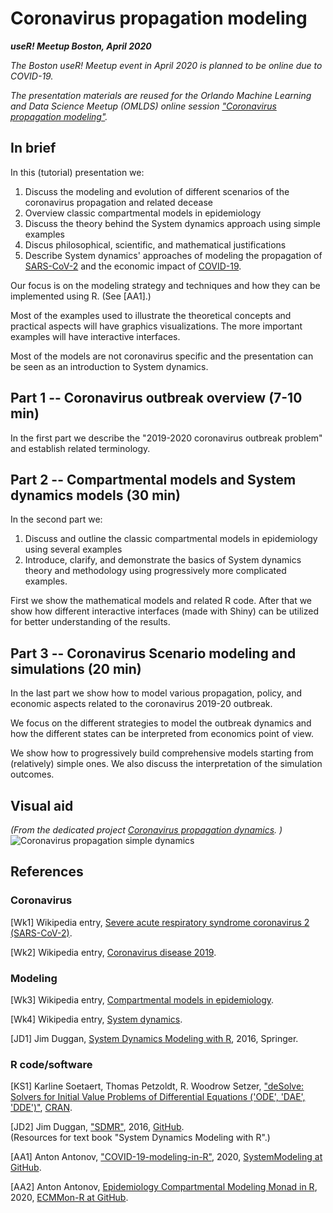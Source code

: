 # Coronavirus propagation modeling
***useR! Meetup Boston, April 2020***   

*The Boston useR! Meetup event in April 2020 is planned to be online due to COVID-19.*

*The presentation materials are reused for the Orlando Machine Learning and Data Science Meetup (OMLDS)* 
*online session ["Coronavirus propagation modeling"](https://www.meetup.com/Orlando-MLDS/events/269445903).*

## In brief

In this (tutorial) presentation we:
1. Discuss the modeling and evolution of different scenarios of the coronavirus propagation and related decease
2. Overview classic compartmental models in epidemiology
4. Discuss the theory behind the System dynamics approach using simple examples
3. Discus philosophical, scientific, and mathematical justifications
5. Describe System dynamics' approaches of modeling the propagation of
[SARS-CoV-2](https://en.wikipedia.org/wiki/Severe_acute_respiratory_syndrome_coronavirus_2) 
and the economic impact of 
[COVID-19](https://en.wikipedia.org/wiki/Coronavirus_disease_2019). 

Our focus is on the modeling strategy and techniques and how they can be implemented using R. (See \[AA1\].)

Most of the examples used to illustrate the theoretical concepts and practical aspects will have 
graphics visualizations. The more important examples will have interactive interfaces. 

Most of the models are not coronavirus specific and the presentation can be seen as an introduction to System dynamics.

## Part 1 -- Coronavirus outbreak overview (7-10 min)

In the first part we describe the "2019-2020 coronavirus outbreak problem" and establish related terminology.

## Part 2 -- Compartmental models and System dynamics models (30 min)

In the second part we:
1. Discuss and outline the classic compartmental models in epidemiology using several examples
2. Introduce, clarify, and demonstrate the basics of System dynamics theory and methodology 
using progressively more complicated examples.

First we show the mathematical models and related R code. 
After that we show how different interactive interfaces (made with Shiny) can be utilized for better understanding
of the results.

## Part 3 -- Coronavirus Scenario modeling and simulations (20 min)

In the last part we show how to model various propagation, policy, and economic aspects related to the 
coronavirus 2019-20 outbreak. 

We focus on the different strategies to model the outbreak dynamics and how the different 
states can be interpreted from economics point of view.

We show how to progressively build comprehensive models starting from (relatively) simple ones. 
We also discuss the interpretation of the simulation outcomes.

## Visual aid

*(From the dedicated project
[Coronavirus propagation dynamics](https://github.com/antononcube/SystemModeling/blob/master/Projects/Coronavirus-propagation-dynamics). 
)*
![Coronavirus propagation simple dynamics](https://github.com/antononcube/SystemModeling/raw/master/Projects/Coronavirus-propagation-dynamics/Diagrams/Coronavirus-propagation-simple-dynamics.jpeg)

## References

### Coronavirus 

\[Wk1\] Wikipedia entry, 
[Severe acute respiratory syndrome coronavirus 2 (SARS-CoV-2)](https://en.wikipedia.org/wiki/Severe_acute_respiratory_syndrome_coronavirus_2).

\[Wk2\] Wikipedia entry,
[Coronavirus disease 2019](https://en.wikipedia.org/wiki/Coronavirus_disease_2019).

### Modeling

\[Wk3\] Wikipedia entry,
[Compartmental models in epidemiology](https://en.wikipedia.org/wiki/Compartmental_models_in_epidemiology).

\[Wk4\] Wikipedia entry,
[System dynamics](https://en.wikipedia.org/wiki/System_dynamics).

\[JD1\] Jim Duggan, 
[System Dynamics Modeling with R](https://www.springer.com/gp/book/9783319340418), 
2016, Springer.

### R code/software

\[KS1\] Karline Soetaert, Thomas Petzoldt, R. Woodrow Setzer,
["deSolve: Solvers for Initial Value Problems of Differential Equations ('ODE', 'DAE', 'DDE')"](https://cran.r-project.org/web/packages/deSolve/index.html),
[CRAN](https://cran.r-project.org). 

\[JD2\] Jim Duggan, 
["SDMR"](https://github.com/JimDuggan/SDMR), 
2016, 
[GitHub](https://github.com/JimDuggan).   
(Resources for text book "System Dynamics Modeling with R".)
 
 \[AA1\] Anton Antonov, 
 ["COVID-19-modeling-in-R"](../../Projects/Coronavirus-propagation-dynamics/COVID-19-modeling-in-R), 
 2020,
 [SystemModeling at GitHub](https://github.com/antononcube/SystemModeling). 
 
 \[AA2\] Anton Antonov, 
 [Epidemiology Compartmental Modeling Monad in R](https://github.com/antononcube/ECMMon-R), 
 2020,
 [ECMMon-R at GitHub](https://github.com/antononcube/ECMMon-R). 
 